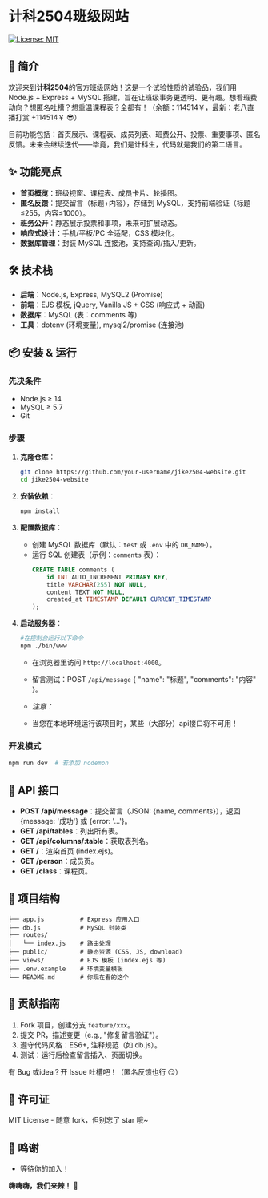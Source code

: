 # 计科2504班级网站

[![License: MIT](https://img.shields.io/badge/License-MIT-yellow.svg)](https://opensource.org/licenses/MIT)

## 🚀 简介

欢迎来到**计科2504**的官方班级网站！这是一个试验性质的试验品，我们用 Node.js + Express + MySQL 搭建，旨在让班级事务更透明、更有趣。想看班费动向？想匿名吐槽？想重温课程表？全都有！（余额：114514￥，最新：老八直播打赏 +114514￥ 😎）

目前功能包括：首页展示、课程表、成员列表、班费公开、投票、重要事项、匿名反馈。未来会继续迭代——毕竟，我们是计科生，代码就是我们的第二语言。

## ✨ 功能亮点

- **首页概览**：班级视窗、课程表、成员卡片、轮播图。
- **匿名反馈**：提交留言（标题+内容），存储到 MySQL，支持前端验证（标题≤255，内容≤1000）。
- **班务公开**：静态展示投票和事项，未来可扩展动态。
- **响应式设计**：手机/平板/PC 全适配，CSS 模块化。
- **数据库管理**：封装 MySQL 连接池，支持查询/插入/更新。

## 🛠️ 技术栈

- **后端**：Node.js, Express, MySQL2 (Promise)
- **前端**：EJS 模板, jQuery, Vanilla JS + CSS (响应式 + 动画)
- **数据库**：MySQL (表：comments 等)
- **工具**：dotenv (环境变量), mysql2/promise (连接池)

## 📦 安装 & 运行

### 先决条件
- Node.js ≥ 14
- MySQL ≥ 5.7
- Git

### 步骤
1. **克隆仓库**：
   ```bash
   git clone https://github.com/your-username/jike2504-website.git
   cd jike2504-website
   ```

2. **安装依赖**：
   ```bash
   npm install
   ```

3. **配置数据库**：
   - 创建 MySQL 数据库（默认：`test` 或 `.env` 中的 `DB_NAME`）。
   - 运行 SQL 创建表（示例：`comments` 表）：
     ```sql
     CREATE TABLE comments (
         id INT AUTO_INCREMENT PRIMARY KEY,
         title VARCHAR(255) NOT NULL,
         content TEXT NOT NULL,
         created_at TIMESTAMP DEFAULT CURRENT_TIMESTAMP
     );
     ```

4. **启动服务器**：
   ```bash
   #在控制台运行以下命令
   npm ./bin/www
   ```
   - 在浏览器里访问 `http://localhost:4000`。
   - 留言测试：POST `/api/message` { "name": "标题", "comments": "内容" }。
  
   - *注意：*
   - 当您在本地环境运行该项目时，某些（大部分）api接口将不可用！

### 开发模式
```bash
npm run dev  # 若添加 nodemon
```

## 🔌 API 接口

- **POST /api/message**：提交留言（JSON: {name, comments}），返回 {message: '成功'} 或 {error: '...'}。
- **GET /api/tables**：列出所有表。
- **GET /api/columns/:table**：获取表列名。
- **GET /**：渲染首页 (index.ejs)。
- **GET /person**：成员页。
- **GET /class**：课程页。

## 📁 项目结构

```
├── app.js          # Express 应用入口
├── db.js           # MySQL 封装类
├── routes/
│   └── index.js    # 路由处理
├── public/         # 静态资源 (CSS, JS, download)
├── views/          # EJS 模板 (index.ejs 等)
├── .env.example    # 环境变量模板
└── README.md       # 你现在看的这个
```

## 🤝 贡献指南

1. Fork 项目，创建分支 `feature/xxx`。
2. 提交 PR，描述变更（e.g., "修复留言验证"）。
3. 遵守代码风格：ES6+, 注释规范（如 db.js）。
4. 测试：运行后检查留言插入、页面切换。

有 Bug 或idea？开 Issue 吐槽吧！（匿名反馈也行 😏）

## 📄 许可证

MIT License - 随意 fork，但别忘了 star 哦~

## 🙌 鸣谢

- 等待你的加入！

**嗨嗨嗨，我们来辣！** 🚀
